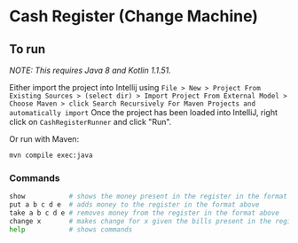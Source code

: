 # Cash Register (Change Machine)

## To run
*NOTE: This requires Java 8 and Kotlin 1.1.51.*

Either import the project into Intellij using `File > New > Project From Existing Sources > (select dir) > Import Project From External Model > Choose Maven > click Search Recursively For Maven Projects and automatically import`
Once the project has been loaded into IntelliJ, right click on `CashRegisterRunner` and click "Run".

Or run with Maven:

```bash
mvn compile exec:java
```

### Commands

```bash
show           # shows the money present in the register in the format $TOTAL TWENTIES TENS FIVES TWOS ONES
put a b c d e  # adds money to the register in the format above
take a b c d e # removes money from the register in the format above
change x       # makes change for x given the bills present in the register (returns 'sorry' if cannot make change)
help           # shows commands
```